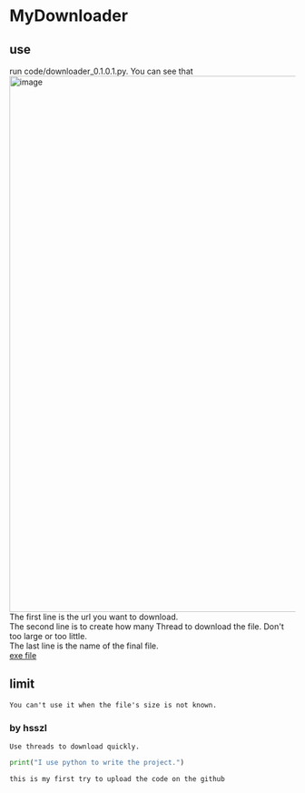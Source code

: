 # MyDownloader
## use
run code/downloader_0.1.0.1.py.
You can see that
<img width="943" alt="image" src="https://user-images.githubusercontent.com/93025525/168576685-f98891d7-6cc3-47fc-abc4-06d765f738e6.png"><br>
The first line is the url you want to download.<br>
The second line is to create how many Thread to download the file. Don't too large or too little.<br>
The last line is the name of the final file.<br>
[exe file](https://wwz.lanzouy.com/i9IrY04j2ksj "Only use on windows password:ak47do")

## limit
`You can't use it when the file's size is not known.`

### by hsszl
`Use threads to download quickly.`
```python
print("I use python to write the project.")
```
`this is my first try to upload the code on the github`
